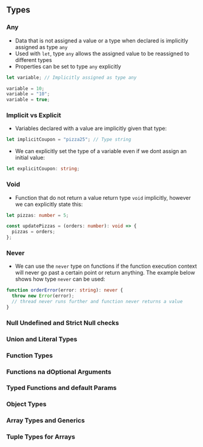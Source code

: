 ## Types

### Any

- Data that is not assigned a value or a type when declared is implicitly assigned as type `any`
- Used with `let`, type `any` allows the assigned value to be reassigned to different types
- Properties can be set to type `any` explicitly

```ts
let variable; // Implicitly assigned as type any

variable = 10;
variable = "10";
variable = true;
```

### Implicit vs Explicit

- Variables declared with a value are implicitly given that type:

```ts
let implicitCoupon = "pizza25"; // Type string
```

- We can explicitly set the type of a variable even if we dont assign an initial value:

```ts
let explicitCoupon: string;
```

### Void

- Function that do not return a value return type `void` implicitly, however we can explicitly state this:

```ts
let pizzas: number = 5;

const updatePizzas = (orders: number): void => {
  pizzas = orders;
};
```

### Never

- We can use the `never` type on functions if the function execution context will never go past a certain point or return anything. The example below shows how type `never` can be used:

```ts
function orderError(error: string): never {
  throw new Error(error);
  // thread never runs further and function never returns a value
}
```

### Null Undefined and Strict Null checks

### Union and Literal Types

### Function Types

### Functions na dOptional Arguments

### Typed Functions and default Params

### Object Types

### Array Types and Generics

### Tuple Types for Arrays
